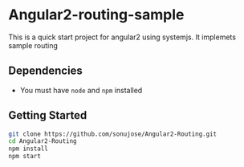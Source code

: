 # Angular2-routing-sample
This is a quick start project for angular2 using systemjs. It implemets sample routing

## Dependencies
- You must have `node` and `npm` installed

## Getting Started

```bash
git clone https://github.com/sonujose/Angular2-Routing.git
cd Angular2-Routing
npm install
npm start
```
